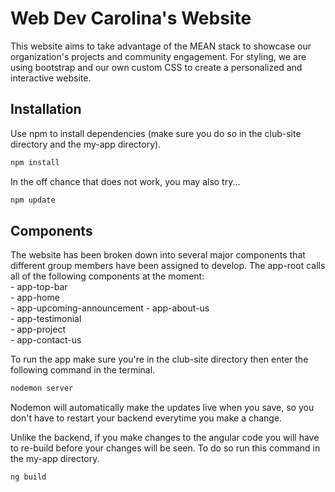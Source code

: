 # Web Dev Carolina's Website

This website aims to take advantage of the MEAN stack to showcase our organization's projects and community engagement. For styling, we are using bootstrap and our own custom CSS to create a personalized and interactive website.

## Installation
Use npm to install dependencies (make sure you do so in the club-site directory and the my-app directory). 
```bash
npm install
```
In the off chance that does not work, you may also try...
```bash
npm update
```
## Components
The website has been broken down into several major components that different group members have been assigned to develop. The app-root calls all of the following components at the moment:  
	- app-top-bar  
	- app-home  
	- app-upcoming-announcement
	- app-about-us  
	- app-testimonial  
	- app-project  
	- app-contact-us
	
To run the app make sure you're in the club-site directory then enter the following command in the terminal.
```bash
nodemon server
```
Nodemon will automatically make the updates live when you save, so you don't have to restart your backend everytime you make a change.

Unlike the backend, if you make changes to the angular code you will have to re-build before your changes will be seen. To do so run this command in the my-app directory.
```bash
ng build
```
